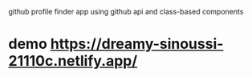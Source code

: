 github profile finder app using github api and class-based components 
# demo https://dreamy-sinoussi-21110c.netlify.app/
